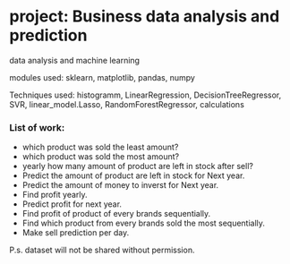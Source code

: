 # project: Business data analysis and prediction
 
 data analysis and machine learning

modules used: sklearn, matplotlib, pandas, numpy

Techniques used: histogramm, LinearRegression, DecisionTreeRegressor, SVR, linear_model.Lasso, RandomForestRegressor, calculations

### List of work: 
* which product was sold the least amount?
* which product was sold the most amount?
* yearly how many amount of product are left in stock after sell?
* Predict the amount of product are left in stock for Next year.
* Predict the amount of money to inverst for Next year.
* Find profit yearly. 
* Predict profit for next year.
* Find profit of product of every brands sequentially.
* Find which product from every brands sold the most sequentially.
* Make sell prediction per day.

P.s. dataset will not be shared without permission.



